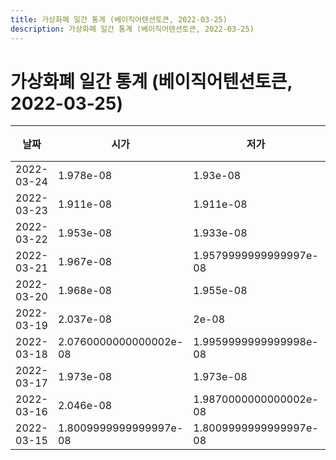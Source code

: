 ```yaml
---
title: 가상화폐 일간 통계 (베이직어텐션토큰, 2022-03-25)
description: 가상화폐 일간 통계 (베이직어텐션토큰, 2022-03-25)
---
```


가상화폐 일간 통계 (베이직어텐션토큰, 2022-03-25)
===

|날짜|시가|저가|고가|종가|비고|
|--|--|--|--|--|--|
|2022-03-24|1.978e-08|1.93e-08|1.978e-08|1.93e-08|    |
|2022-03-23|1.911e-08|1.911e-08|1.946e-08|1.945e-08|    |
|2022-03-22|1.953e-08|1.933e-08|1.953e-08|1.946e-08|    |
|2022-03-21|1.967e-08|1.9579999999999997e-08|1.991e-08|1.98e-08|    |
|2022-03-20|1.968e-08|1.955e-08|1.9959999999999998e-08|1.9959999999999998e-08|    |
|2022-03-19|2.037e-08|2e-08|2.102e-08|2e-08|    |
|2022-03-18|2.0760000000000002e-08|1.9959999999999998e-08|2.0760000000000002e-08|1.9959999999999998e-08|    |
|2022-03-17|1.973e-08|1.973e-08|2.127e-08|2.119e-08|    |
|2022-03-16|2.046e-08|1.9870000000000002e-08|2.259e-08|1.9870000000000002e-08|    |
|2022-03-15|1.8009999999999997e-08|1.8009999999999997e-08|2.037e-08|2.001e-08|    |
